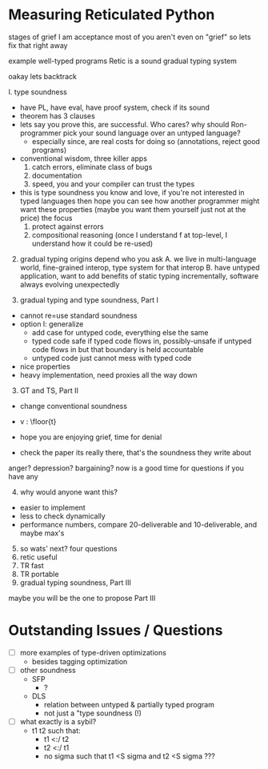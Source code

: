 Measuring Reticulated Python
===

stages of grief
I am acceptance
most of you aren't even on "grief" so lets fix that right away

example well-typed programs
Retic is a sound gradual typing system

oakay lets backtrack


I. type soundness
- have PL, have eval, have proof system, check if its sound
- theorem has 3 clauses
- lets say you prove this, are successful. Who cares?
  why should Ron-programmer pick your sound language over an untyped language?
  - especially since, are real costs for doing so (annotations, reject good programs)
- conventional wisdom, three killer apps
  1. catch errors, eliminate class of bugs
  2. documentation
  3. speed, you and your compiler can trust the types
- this is type soundness you know and love,
  if you're not interested in typed languages then hope you can see how
   another programmer might want these properties
  (maybe you want them yourself just not at the price)
  the focus
  1. protect against errors
  2. compositional reasoning
   (once I understand f at top-level, I understand how it could be re-used)

2. gradual typing
origins depend who you ask
A. we live in multi-language world, fine-grained interop, type system for that interop
B. have untyped application, want to add benefits of static typing incrementally, software always evolving unexpectedly

3. gradual typing and type soundness, Part I
- cannot re=use standard soundness
- option I: generalize
  - add case for untyped code, everything else the same
  - typed code safe if typed code flows in,
    possibly-unsafe if untyped code flows in but that boundary is held accountable
  - untyped code just cannot mess with typed code
- nice properties
- heavy implementation, need proxies all the way down

3. GT and TS, Part II
- change conventional soundness
- v : \floor{t}

- hope you are enjoying grief, time for denial
- check the paper its really there, that's the soundness they write about

anger? depression? bargaining?
now is a good time for questions if you have any

4. why would anyone want this?
- easier to implement
- less to check dynamically
- performance numbers, compare 20-deliverable and 10-deliverable, and maybe max's

5. so wats' next? four questions
  1. retic useful
  2. TR fast
  3. TR portable
  4. gradual typing soundness, Part III

maybe you will be the one to propose Part III


# Outstanding Issues / Questions

- [ ] more examples of type-driven optimizations
  - besides tagging optimization
- [ ] other soundness
  - SFP
    - ?
  - DLS
    - relation between untyped & partially typed program
    - not just a "type soundness (!)
- [ ] what exactly is a sybil?
  - t1 t2 such that:
    - t1 <:/ t2
    - t2 <:/ t1
    - no sigma such that t1 <S sigma and t2 <S sigma
    ???
